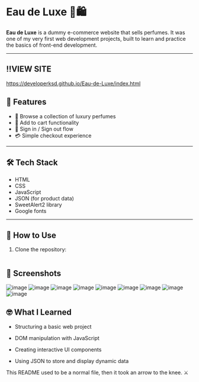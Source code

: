 # Eau de Luxe 🌸🛍️

**Eau de Luxe** is a dummy e-commerce website that sells perfumes. It was one of my very first web development projects, built to learn and practice the basics of front-end development.

---

## ‼️VIEW SITE
https://developerksd.github.io/Eau-de-Luxe/index.html

## 🚀 Features

- 🧴 Browse a collection of luxury perfumes
- 🛒 Add to cart functionality
- 🔐 Sign in / Sign out flow
- 💳 Simple checkout experience

---

## 🛠 Tech Stack

- HTML
- CSS
- JavaScript
- JSON (for product data)
- SweetAlert2 library 
- Google fonts

---




## 📂 How to Use

1. Clone the repository:
   ```bash https://github.com/DeveloperKSD/Eau-de-Luxe.git


## 📸 Screenshots


![image](https://github.com/user-attachments/assets/61f411c7-50bd-4efb-869b-0c9dd117a21c)
![image](https://github.com/user-attachments/assets/cee58381-a0b4-406d-a338-bbecc4f352fe)
![image](https://github.com/user-attachments/assets/c5af7d42-15a4-440e-9c59-ad7935f43c47)
![image](https://github.com/user-attachments/assets/a4ae20ec-4a88-4271-ba4b-3478024f6def)
![image](https://github.com/user-attachments/assets/2043fd6f-062c-4da0-bcea-8b4c9cecb05f)
![image](https://github.com/user-attachments/assets/edcd7ab6-eaac-46f6-9e27-62ee77803957)
![image](https://github.com/user-attachments/assets/99ea9c33-b30e-4eb8-bd65-0bc490103bef)
![image](https://github.com/user-attachments/assets/4afc1bfb-35f5-4ea7-b9ba-26f78f37cb4a)
![image](https://github.com/user-attachments/assets/ad1d3b6b-b015-41d2-8c22-8c01db9a8343)




## 🤓 What I Learned

- Structuring a basic web project

- DOM manipulation with JavaScript

- Creating interactive UI components

- Using JSON to store and display dynamic data


This README used to be a normal file, then it took an arrow to the knee. ⚔️
